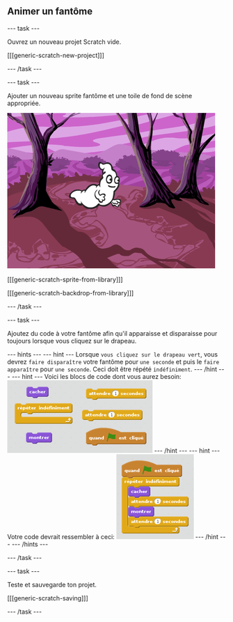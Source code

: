 ## Animer un fantôme

\--- task \---

Ouvrez un nouveau projet Scratch vide.

[[[generic-scratch-new-project]]]

\--- /task \---

\--- task \---

Ajouter un nouveau sprite fantôme et une toile de fond de scène appropriée.

![screenshot](images/ghost-ghost.png)

[[[generic-scratch-sprite-from-library]]]

[[[generic-scratch-backdrop-from-library]]]

\--- /task \---

\--- task \---

Ajoutez du code à votre fantôme afin qu'il apparaisse et disparaisse pour toujours lorsque vous cliquez sur le drapeau.

\--- hints \--- \--- hint \--- Lorsque `vous cliquez sur le drapeau vert`, vous devrez `faire disparaître` votre fantôme pour `une seconde` et puis le `faire apparaître` pour `une seconde`. Ceci doit être répété `indéfiniment`. \--- /hint \--- \--- hint \--- Voici les blocs de code dont vous aurez besoin: ![screenshot](images/ghost-appear-blocks.png) \--- /hint \--- \--- hint \--- Votre code devrait ressembler à ceci: ![screenshot](images/ghost-appear-code.png) \--- /hint \--- \--- /hints \---

\--- /task \---

\--- task \---

Teste et sauvegarde ton projet.

[[[generic-scratch-saving]]]

\--- /task \---